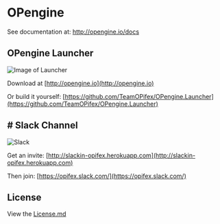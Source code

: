 # OPengine
See documentation at: http://opengine.io/docs

## OPengine Launcher
![Image of Launcher](https://i.imgur.com/h6wflMI.gif)

Download at [http://opengine.io](http://opengine.io)

Or build it yourself: [https://github.com/TeamOPifex/OPengine.Launcher](https://github.com/TeamOPifex/OPengine.Launcher)

## # Slack Channel
![Slack](http://i.imgur.com/zIHioUX.png)

Get an invite: [http://slackin-opifex.herokuapp.com](http://slackin-opifex.herokuapp.com)

Then join: [https://opifex.slack.com/](https://opifex.slack.com/)


## License
View the [License.md](https://github.com/TeamOPifex/OPengine/blob/master/License.md)

